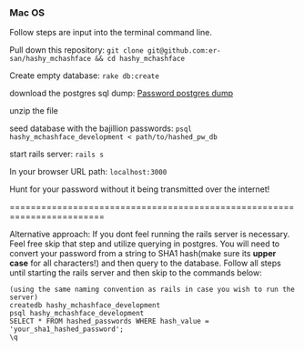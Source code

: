 ### Mac OS
Follow steps are input into the terminal command line.

Pull down this repository:
```git clone git@github.com:er-san/hashy_mchashface && cd hashy_mchashface```

Create empty database:
```rake db:create```

download the postgres sql dump:
[Password postgres dump](https://s3.amazonaws.com/hashy-mc-sql-dump/hashed_pw_db.zip)

unzip the file

seed database with the bajillion passwords:
```psql hashy_mchashface_development < path/to/hashed_pw_db```

start rails server:
```rails s```

In your browser URL path:
```localhost:3000```

Hunt for your password without it being transmitted over the internet!

========================================================================

Alternative approach:
If you dont feel running the rails server is necessary. Feel free skip that step and utilize querying in postgres. You will need to convert your password from a string to SHA1 hash(make sure its **__upper case__** for all characters!) and then query to the database. Follow all steps until starting the rails server and then skip to the commands below:

```
(using the same naming convention as rails in case you wish to run the server)
createdb hashy_mchashface_development
psql hashy_mchashface_development
SELECT * FROM hashed_passwords WHERE hash_value = 'your_sha1_hashed_password';
\q
```
